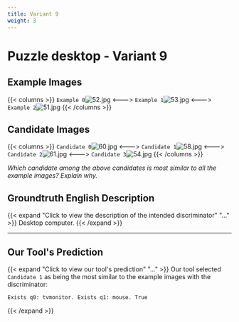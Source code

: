 ```yaml
---
title: Variant 9
weight: 3
---
```


# Puzzle desktop - Variant 9

## Example Images
{{< columns >}}
`Example 0`![52.jpg](/natscene_data/images/52.jpg)
<--->
`Example 1`![53.jpg](/natscene_data/images/53.jpg)
<--->
`Example 2`![51.jpg](/natscene_data/images/51.jpg)
{{< /columns >}}

## Candidate Images
{{< columns >}}
`Candidate 0`![60.jpg](/natscene_data/images/60.jpg)
<--->
`Candidate 1`![58.jpg](/natscene_data/images/58.jpg)
<--->
`Candidate 2`![61.jpg](/natscene_data/images/61.jpg)
<--->
`Candidate 3`![54.jpg](/natscene_data/images/54.jpg)
{{< /columns >}}

*Which candidate among the above candidates is most similar to all the example images? Explain why.*

## Groundtruth English Description

{{< expand "Click to view the description of the intended discriminator" "..." >}}
Desktop computer.
{{< /expand >}}

---



## Our Tool's Prediction

{{< expand "Click to view our tool's prediction" "..." >}}
Our tool selected `Candidate 1` as being the most similar to the example images with the discriminator:
```plaintext
Exists q0: tvmonitor. Exists q1: mouse. True
```
{{< /expand >}}
